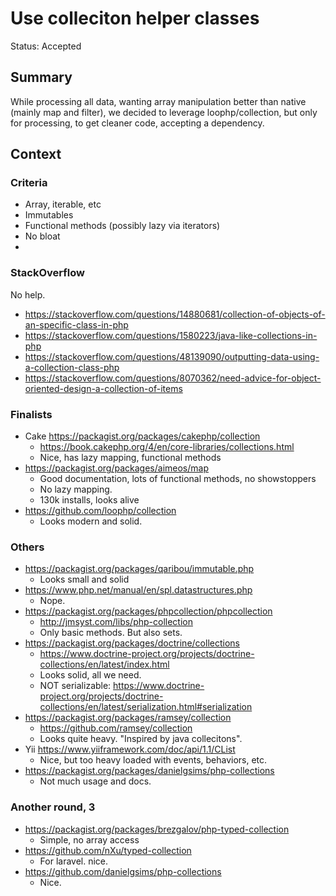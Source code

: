 # Use colleciton helper classes
Status: Accepted
## Summary
While processing all data,
wanting array manipulation better than native (mainly map and filter),
we decided to leverage loophp/collection, but only for processing,
to get cleaner code,
accepting a dependency.

## Context

### Criteria
- Array, iterable, etc
- Immutables
- Functional methods (possibly lazy via iterators)
- No bloat
- 
### StackOverflow
No help.
- https://stackoverflow.com/questions/14880681/collection-of-objects-of-an-specific-class-in-php
- https://stackoverflow.com/questions/1580223/java-like-collections-in-php
- https://stackoverflow.com/questions/48139090/outputting-data-using-a-collection-class-php
- https://stackoverflow.com/questions/8070362/need-advice-for-object-oriented-design-a-collection-of-items

### Finalists
- Cake https://packagist.org/packages/cakephp/collection
  - https://book.cakephp.org/4/en/core-libraries/collections.html 
  - Nice, has lazy mapping, functional methods
- https://packagist.org/packages/aimeos/map
  - Good documentation, lots of functional methods, no showstoppers
  - No lazy mapping.
  - 130k installs, looks alive
- https://github.com/loophp/collection
  - Looks modern and solid.

### Others
- https://packagist.org/packages/qaribou/immutable.php
  - Looks small and solid
- https://www.php.net/manual/en/spl.datastructures.php
  - Nope.
- https://packagist.org/packages/phpcollection/phpcollection
  - http://jmsyst.com/libs/php-collection
  - Only basic methods. But also sets.
- https://packagist.org/packages/doctrine/collections
  - https://www.doctrine-project.org/projects/doctrine-collections/en/latest/index.html
  - Looks solid, all we need.
  - NOT serializable: https://www.doctrine-project.org/projects/doctrine-collections/en/latest/serialization.html#serialization
- https://packagist.org/packages/ramsey/collection
  - https://github.com/ramsey/collection
  - Looks quite heavy. "Inspired by java collecitons".
- Yii https://www.yiiframework.com/doc/api/1.1/CList
    - Nice, but too heavy loaded with events, behaviors, etc.
- https://packagist.org/packages/danielgsims/php-collections
    - Not much usage and docs.

### Another round, 3
- https://packagist.org/packages/brezgalov/php-typed-collection
  - Simple, no array access
- https://github.com/nXu/typed-collection
  - For laravel. nice.
- https://github.com/danielgsims/php-collections
  - Nice.
